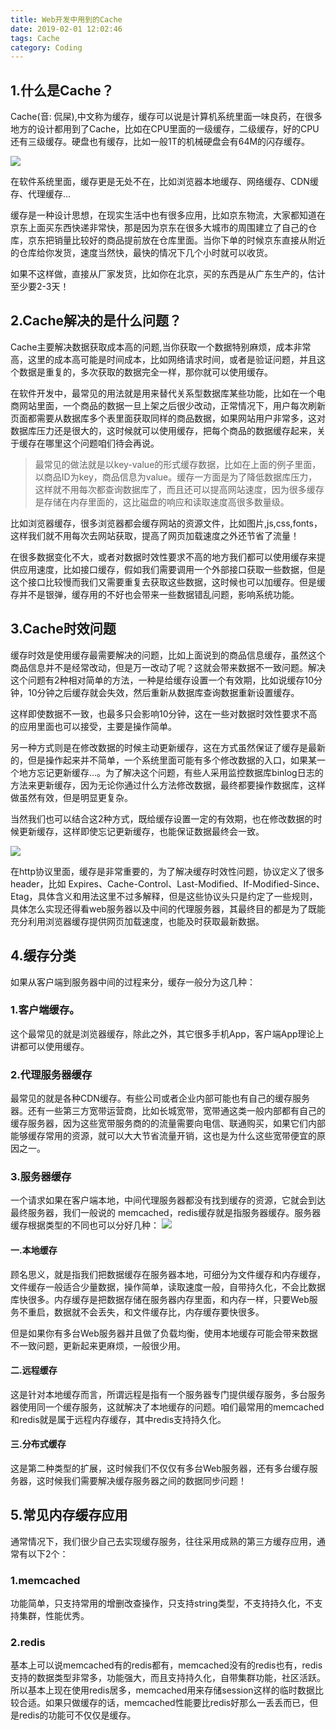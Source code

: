 ```yaml
---
title: Web开发中用到的Cache
date: 2019-02-01 12:02:46
tags: Cache
category: Coding
---
```


## 1.什么是Cache？
Cache(音: 侃屎),中文称为缓存，缓存可以说是计算机系统里面一味良药，在很多地方的设计都用到了Cache，比如在CPU里面的一级缓存，二级缓存，好的CPU还有三级缓存。硬盘也有缓存，比如一般1T的机械硬盘会有64M的闪存缓存。

![](/images/2020/2020-03-03.jpg)

在软件系统里面，缓存更是无处不在，比如浏览器本地缓存、网络缓存、CDN缓存、代理缓存...

<!--more-->

缓存是一种设计思想，在现实生活中也有很多应用，比如京东物流，大家都知道在京东上面买东西快递非常快，那是因为京东在很多大城市的周围建立了自己的仓库，京东把销量比较好的商品提前放在仓库里面。当你下单的时候京东直接从附近的仓库给你发货，速度当然快，最快的情况下几个小时就可以收货。

如果不这样做，直接从厂家发货，比如你在北京，买的东西是从广东生产的，估计至少要2-3天！


## 2.Cache解决的是什么问题？
Cache主要解决数据获取成本高的问题,当你获取一个数据特别麻烦，成本非常高，这里的成本高可能是时间成本，比如网络请求时间，或者是验证问题，并且这个数据是重复的，多次获取的数据完全一样，那你就可以使用缓存。

在软件开发中，最常见的用法就是用来替代关系型数据库某些功能，比如在一个电商网站里面，一个商品的数据一旦上架之后很少改动，正常情况下，用户每次刷新页面都需要从数据库多个表里面获取同样的商品数据，如果网站用户非常多，这对数据库压力还是很大的，这时候就可以使用缓存，把每个商品的数据缓存起来，关于缓存在哪里这个问题咱们待会再说。

>最常见的做法就是以key-value的形式缓存数据，比如在上面的例子里面，以商品ID为key，商品信息为value。缓存一方面是为了降低数据库压力，这样就不用每次都查询数据库了，而且还可以提高网站速度，因为很多缓存是存储在内存里面的，这比磁盘的响应和读取速度高很多数量级。

比如浏览器缓存，很多浏览器都会缓存网站的资源文件，比如图片,js,css,fonts，这样我们就不用每次去网站获取，提高了网页加载速度之外还节省了流量！

在很多数据变化不大，或者对数据时效性要求不高的地方我们都可以使用缓存来提供应用速度，比如接口缓存，假如我们需要调用一个外部接口获取一些数据，但是这个接口比较慢而我们又需要重复去获取这些数据，这时候也可以加缓存。但是缓存并不是银弹，缓存用的不好也会带来一些数据错乱问题，影响系统功能。

## 3.Cache时效问题
缓存时效是使用缓存最需要解决的问题，比如上面说到的商品信息缓存，虽然这个商品信息并不是经常改动，但是万一改动了呢？这就会带来数据不一致问题。解决这个问题有2种相对简单的方法，一种是给缓存设置一个有效期，比如说缓存10分钟，10分钟之后缓存就会失效，然后重新从数据库查询数据重新设置缓存。

这样即使数据不一致，也最多只会影响10分钟，这在一些对数据时效性要求不高的应用里面也可以接受，主要是操作简单。

另一种方式则是在修改数据的时候主动更新缓存，这在方式虽然保证了缓存是最新的，但是操作起来并不简单，一个系统里面可能有多个修改数据的入口，如果某一个地方忘记更新缓存...。为了解决这个问题，有些人采用监控数据库binlog日志的方法来更新缓存，因为无论你通过什么方法修改数据，最终都要操作数据库，这样做虽然有效，但是明显更复杂。

当然我们也可以结合这2种方式，既给缓存设置一定的有效期，也在修改数据的时候更新缓存，这样即使忘记更新缓存，也能保证数据最终会一致。

<img src = "/images/old/5f6e3e27ly1fymbog7e6zj20i707m0tf.jpg" />

在http协议里面，缓存是非常重要的，为了解决缓存时效性问题，协议定义了很多header，比如 Expires、Cache-Control、Last-Modified、If-Modified-Since、Etag，具体含义和用法这里不过多解释，但是这些协议头只是约定了一些规则，具体怎么实现还得看web服务器以及中间的代理服务器，其最终目的都是为了既能充分利用浏览器缓存提供网页加载速度，也能及时获取最新数据。

## 4.缓存分类
如果从客户端到服务器中间的过程来分，缓存一般分为这几种：
### 1.客户端缓存。
这个最常见的就是浏览器缓存，除此之外，其它很多手机App，客户端App理论上讲都可以使用缓存。

### 2.代理服务器缓存
最常见的就是各种CDN缓存。有些公司或者企业内部可能也有自己的缓存服务器。还有一些第三方宽带运营商，比如长城宽带，宽带通这类一般内部都有自己的缓存服务器，因为这些宽带服务商的的流量需要向电信、联通购买，如果它们内部能够缓存常用的资源，就可以大大节省流量开销，这也是为什么这些宽带便宜的原因之一。

### 3.服务器缓存
一个请求如果在客户端本地，中间代理服务器都没有找到缓存的资源，它就会到达最终服务器，我们一般说的 memcached，redis缓存就是指服务器缓存。服务器缓存根据类型的不同也可以分好几种：
<img src = "/images/old/5f6e3e27ly1fymcn95eewj20ha09174r.jpg" />
#### 一.本地缓存
顾名思义，就是指我们把数据缓存在服务器本地，可细分为文件缓存和内存缓存，文件缓存一般适合少量数据，操作简单，读取速度一般，自带持久化，不会比数据库快很多。内存缓存是把数据存储在服务器内存里面，和内存一样，只要Web服务不重启，数据就不会丢失，和文件缓存比，内存缓存要快很多。

但是如果你有多台Web服务器并且做了负载均衡，使用本地缓存可能会带来数据不一致问题，更新起来更麻烦，一般很少用。

#### 二.远程缓存
这是针对本地缓存而言，所谓远程是指有一个服务器专门提供缓存服务，多台服务器使用同一个缓存服务，这就解决了本地缓存的问题。咱们最常用的memcached和redis就是属于远程内存缓存，其中redis支持持久化。

#### 三.分布式缓存
这是第二种类型的扩展，这时候我们不仅仅有多台Web服务器，还有多台缓存服务器，这时候我们需要解决缓存服务器之间的数据同步问题！

## 5.常见内存缓存应用
通常情况下，我们很少自己去实现缓存服务，往往采用成熟的第三方缓存应用，通常有以下2个：
### 1.memcached
功能简单，只支持常用的增删改查操作，只支持string类型，不支持持久化，不支持集群，性能优秀。

### 2.redis
基本上可以说memcached有的redis都有，memcached没有的redis也有，redis支持的数据类型非常多，功能强大，而且支持持久化，自带集群功能，社区活跃。所以基本上现在使用redis居多，memcached用来存储session这样的临时数据比较合适。如果只做缓存的话，memcached性能要比redis好那么一丢丢而已，但是redis的功能可不仅仅是缓存。



